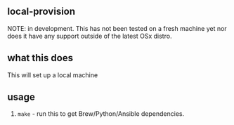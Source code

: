 local-provision
------

NOTE: in development. This has not been tested on a fresh machine yet nor does it have any support outside of the latest OSx distro.

## what this does

This will set up a local machine

## usage

1. `make` - run this to get Brew/Python/Ansible dependencies.